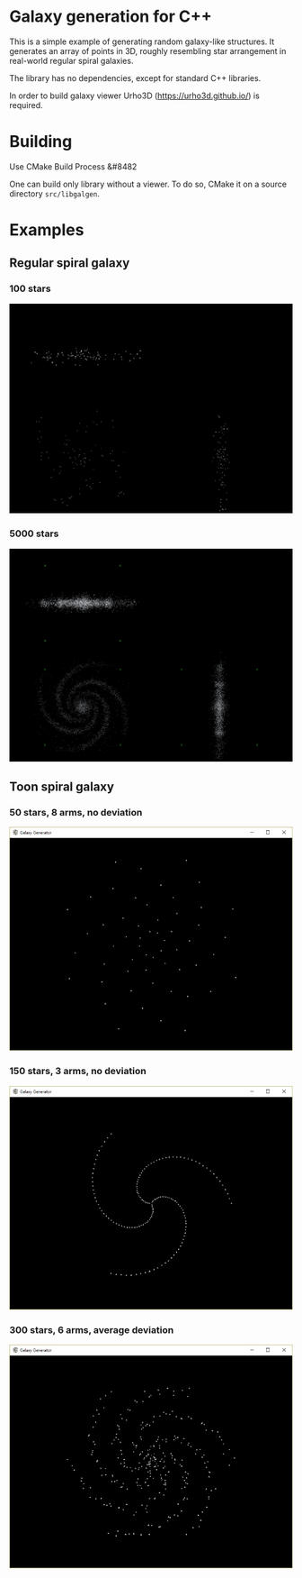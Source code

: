 # Galaxy generation for C++

This is a simple example of generating random galaxy-like structures.
It generates an array of points in 3D, roughly resembling star arrangement in real-world regular spiral galaxies.

The library has no dependencies, except for standard C++ libraries.

In order to build galaxy viewer Urho3D (https://urho3d.github.io/) is required.

# Building

Use CMake Build Process &#8482

One can build only library without a viewer. To do so, CMake it on a source directory `src/libgalgen`.

# Examples

## Regular spiral galaxy

### 100 stars
![r_100.png](https://github.com/Yoshy/galgen/raw/master/examples/r_100.png)

### 5000 stars
![r_5000.png](https://github.com/Yoshy/galgen/raw/master/examples/r_5000.png)

## Toon spiral galaxy

### 50 stars, 8 arms, no deviation
![t50_8.png](https://github.com/Yoshy/galgen/raw/master/examples/t50_8.PNG)

### 150 stars, 3 arms, no deviation
![t150_3.png](https://github.com/Yoshy/galgen/raw/master/examples/t150_3.PNG)

### 300 stars, 6 arms, average deviation
![t300_6.png](https://github.com/Yoshy/galgen/raw/master/examples/t300_6.PNG)
